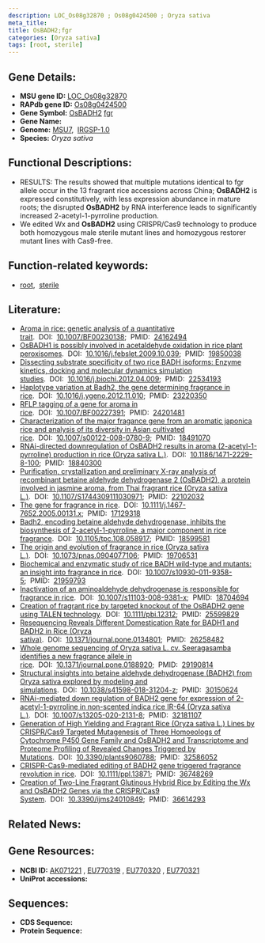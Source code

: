 ```yaml
---
description: LOC_Os08g32870 ; Os08g0424500 ; Oryza sativa
meta_title:
title: OsBADH2;fgr
categories: [Oryza sativa]
tags: [root, sterile]
---
```


## Gene Details:
- **MSU gene ID:** [LOC_Os08g32870](http://rice.uga.edu/cgi-bin/ORF_infopage.cgi?orf=LOC_Os08g32870)  
- **RAPdb gene ID:** [Os08g0424500](https://rapdb.dna.affrc.go.jp/locus/?name=Os08g0424500)  
- **Gene Symbol:** <u>OsBADH2</u>&nbsp;<u>fgr</u>
- **Gene Name:**
- **Genome:**  [MSU7](http://rice.uga.edu/),&nbsp;&nbsp;[IRGSP-1.0](https://rapdb.dna.affrc.go.jp/download/irgsp1.html)
- **Species:** *Oryza sativa*

## Functional Descriptions:
   - RESULTS: The results showed that multiple mutations identical to fgr allele occur in the 13 fragrant rice accessions across China; **OsBADH2** is expressed constitutively, with less expression abundance in mature roots; the disrupted **OsBADH2** by RNA interference leads to significantly increased 2-acetyl-1-pyrroline production.
   - We edited Wx and **OsBADH2** using CRISPR/Cas9 technology to produce both homozygous male sterile mutant lines and homozygous restorer mutant lines with Cas9-free.

## Function-related keywords:
   - [root](/tags/root/),&nbsp;&nbsp;[sterile](/tags/sterile/)

## Literature:
   - [Aroma in rice: genetic analysis of a quantitative trait](https://www.doi.org/10.1007/BF00230138).&nbsp;&nbsp;DOI:&nbsp;&nbsp;[10.1007/BF00230138](https://www.doi.org/10.1007/BF00230138);&nbsp;&nbsp;PMID:&nbsp;&nbsp;[24162494](https://pubmed.ncbi.nlm.nih.gov/24162494/)
   - [OsBADH1 is possibly involved in acetaldehyde oxidation in rice plant peroxisomes](https://www.doi.org/10.1016/j.febslet.2009.10.039).&nbsp;&nbsp;DOI:&nbsp;&nbsp;[10.1016/j.febslet.2009.10.039](https://www.doi.org/10.1016/j.febslet.2009.10.039);&nbsp;&nbsp;PMID:&nbsp;&nbsp;[19850038](https://pubmed.ncbi.nlm.nih.gov/19850038/)
   - [Dissecting substrate specificity of two rice BADH isoforms: Enzyme kinetics, docking and molecular dynamics simulation studies](https://www.doi.org/10.1016/j.biochi.2012.04.009).&nbsp;&nbsp;DOI:&nbsp;&nbsp;[10.1016/j.biochi.2012.04.009](https://www.doi.org/10.1016/j.biochi.2012.04.009);&nbsp;&nbsp;PMID:&nbsp;&nbsp;[22534193](https://pubmed.ncbi.nlm.nih.gov/22534193/)
   - [Haplotype variation at Badh2, the gene determining fragrance in rice](https://www.doi.org/10.1016/j.ygeno.2012.11.010).&nbsp;&nbsp;DOI:&nbsp;&nbsp;[10.1016/j.ygeno.2012.11.010](https://www.doi.org/10.1016/j.ygeno.2012.11.010);&nbsp;&nbsp;PMID:&nbsp;&nbsp;[23220350](https://pubmed.ncbi.nlm.nih.gov/23220350/)
   - [RFLP tagging of a gene for aroma in rice](https://www.doi.org/10.1007/BF00227391).&nbsp;&nbsp;DOI:&nbsp;&nbsp;[10.1007/BF00227391](https://www.doi.org/10.1007/BF00227391);&nbsp;&nbsp;PMID:&nbsp;&nbsp;[24201481](https://pubmed.ncbi.nlm.nih.gov/24201481/)
   - [Characterization of the major fragance gene from an aromatic japonica rice and analysis of its diversity in Asian cultivated rice](https://www.doi.org/10.1007/s00122-008-0780-9).&nbsp;&nbsp;DOI:&nbsp;&nbsp;[10.1007/s00122-008-0780-9](https://www.doi.org/10.1007/s00122-008-0780-9);&nbsp;&nbsp;PMID:&nbsp;&nbsp;[18491070](https://pubmed.ncbi.nlm.nih.gov/18491070/)
   - [RNAi-directed downregulation of OsBADH2 results in aroma (2-acetyl-1-pyrroline) production in rice (Oryza sativa L.)](https://www.doi.org/10.1186/1471-2229-8-100).&nbsp;&nbsp;DOI:&nbsp;&nbsp;[10.1186/1471-2229-8-100](https://www.doi.org/10.1186/1471-2229-8-100);&nbsp;&nbsp;PMID:&nbsp;&nbsp;[18840300](https://pubmed.ncbi.nlm.nih.gov/18840300/)
   - [Purification, crystallization and preliminary X-ray analysis of recombinant betaine aldehyde dehydrogenase 2 (OsBADH2), a protein involved in jasmine aroma, from Thai fragrant rice (Oryza sativa L.)](https://www.doi.org/10.1107/S1744309111030971).&nbsp;&nbsp;DOI:&nbsp;&nbsp;[10.1107/S1744309111030971](https://www.doi.org/10.1107/S1744309111030971);&nbsp;&nbsp;PMID:&nbsp;&nbsp;[22102032](https://pubmed.ncbi.nlm.nih.gov/22102032/)
   - [The gene for fragrance in rice](https://www.doi.org/10.1111/j.1467-7652.2005.00131.x).&nbsp;&nbsp;DOI:&nbsp;&nbsp;[10.1111/j.1467-7652.2005.00131.x](https://www.doi.org/10.1111/j.1467-7652.2005.00131.x);&nbsp;&nbsp;PMID:&nbsp;&nbsp;[17129318](https://pubmed.ncbi.nlm.nih.gov/17129318/)
   - [Badh2, encoding betaine aldehyde dehydrogenase, inhibits the biosynthesis of 2-acetyl-1-pyrroline, a major component in rice fragrance](https://www.doi.org/10.1105/tpc.108.058917).&nbsp;&nbsp;DOI:&nbsp;&nbsp;[10.1105/tpc.108.058917](https://www.doi.org/10.1105/tpc.108.058917);&nbsp;&nbsp;PMID:&nbsp;&nbsp;[18599581](https://pubmed.ncbi.nlm.nih.gov/18599581/)
   - [The origin and evolution of fragrance in rice (Oryza sativa L.)](https://www.doi.org/10.1073/pnas.0904077106).&nbsp;&nbsp;DOI:&nbsp;&nbsp;[10.1073/pnas.0904077106](https://www.doi.org/10.1073/pnas.0904077106);&nbsp;&nbsp;PMID:&nbsp;&nbsp;[19706531](https://pubmed.ncbi.nlm.nih.gov/19706531/)
   - [Biochemical and enzymatic study of rice BADH wild-type and mutants: an insight into fragrance in rice](https://www.doi.org/10.1007/s10930-011-9358-5).&nbsp;&nbsp;DOI:&nbsp;&nbsp;[10.1007/s10930-011-9358-5](https://www.doi.org/10.1007/s10930-011-9358-5);&nbsp;&nbsp;PMID:&nbsp;&nbsp;[21959793](https://pubmed.ncbi.nlm.nih.gov/21959793/)
   - [Inactivation of an aminoaldehyde dehydrogenase is responsible for fragrance in rice](https://www.doi.org/10.1007/s11103-008-9381-x).&nbsp;&nbsp;DOI:&nbsp;&nbsp;[10.1007/s11103-008-9381-x](https://www.doi.org/10.1007/s11103-008-9381-x);&nbsp;&nbsp;PMID:&nbsp;&nbsp;[18704694](https://pubmed.ncbi.nlm.nih.gov/18704694/)
   - [Creation of fragrant rice by targeted knockout of the OsBADH2 gene using TALEN technology](https://www.doi.org/10.1111/pbi.12312).&nbsp;&nbsp;DOI:&nbsp;&nbsp;[10.1111/pbi.12312](https://www.doi.org/10.1111/pbi.12312);&nbsp;&nbsp;PMID:&nbsp;&nbsp;[25599829](https://pubmed.ncbi.nlm.nih.gov/25599829/)
   - [Resequencing Reveals Different Domestication Rate for BADH1 and BADH2 in Rice (Oryza sativa)](https://www.doi.org/10.1371/journal.pone.0134801).&nbsp;&nbsp;DOI:&nbsp;&nbsp;[10.1371/journal.pone.0134801](https://www.doi.org/10.1371/journal.pone.0134801);&nbsp;&nbsp;PMID:&nbsp;&nbsp;[26258482](https://pubmed.ncbi.nlm.nih.gov/26258482/)
   - [Whole genome sequencing of Oryza sativa L. cv. Seeragasamba identifies a new fragrance allele in rice](https://www.doi.org/10.1371/journal.pone.0188920).&nbsp;&nbsp;DOI:&nbsp;&nbsp;[10.1371/journal.pone.0188920](https://www.doi.org/10.1371/journal.pone.0188920);&nbsp;&nbsp;PMID:&nbsp;&nbsp;[29190814](https://pubmed.ncbi.nlm.nih.gov/29190814/)
   - [Structural insights into betaine aldehyde dehydrogenase (BADH2) from Oryza sativa explored by modeling and simulations](https://www.doi.org/10.1038/s41598-018-31204-z).&nbsp;&nbsp;DOI:&nbsp;&nbsp;[10.1038/s41598-018-31204-z](https://www.doi.org/10.1038/s41598-018-31204-z);&nbsp;&nbsp;PMID:&nbsp;&nbsp;[30150624](https://pubmed.ncbi.nlm.nih.gov/30150624/)
   - [RNAi-mediated down regulation of BADH2 gene for expression of 2-acetyl-1-pyrroline in non-scented indica rice IR-64 (Oryza sativa L.)](https://www.doi.org/10.1007/s13205-020-2131-8).&nbsp;&nbsp;DOI:&nbsp;&nbsp;[10.1007/s13205-020-2131-8](https://www.doi.org/10.1007/s13205-020-2131-8);&nbsp;&nbsp;PMID:&nbsp;&nbsp;[32181107](https://pubmed.ncbi.nlm.nih.gov/32181107/)
   - [Generation of High Yielding and Fragrant Rice (Oryza sativa L.) Lines by CRISPR/Cas9 Targeted Mutagenesis of Three Homoeologs of Cytochrome P450 Gene Family and OsBADH2 and Transcriptome and Proteome Profiling of Revealed Changes Triggered by Mutations](https://www.doi.org/10.3390/plants9060788).&nbsp;&nbsp;DOI:&nbsp;&nbsp;[10.3390/plants9060788](https://www.doi.org/10.3390/plants9060788);&nbsp;&nbsp;PMID:&nbsp;&nbsp;[32586052](https://pubmed.ncbi.nlm.nih.gov/32586052/)
   - [CRISPR-Cas9-mediated editing of BADH2 gene triggered fragrance revolution in rice](https://www.doi.org/10.1111/ppl.13871).&nbsp;&nbsp;DOI:&nbsp;&nbsp;[10.1111/ppl.13871](https://www.doi.org/10.1111/ppl.13871);&nbsp;&nbsp;PMID:&nbsp;&nbsp;[36748269](https://pubmed.ncbi.nlm.nih.gov/36748269/)
   - [Creation of Two-Line Fragrant Glutinous Hybrid Rice by Editing the Wx and OsBADH2 Genes via the CRISPR/Cas9 System](https://www.doi.org/10.3390/ijms24010849).&nbsp;&nbsp;DOI:&nbsp;&nbsp;[10.3390/ijms24010849](https://www.doi.org/10.3390/ijms24010849);&nbsp;&nbsp;PMID:&nbsp;&nbsp;[36614293](https://pubmed.ncbi.nlm.nih.gov/36614293/)

## Related News:

## Gene Resources:
- **NCBI ID:**  [AK071221](http://www.ncbi.nlm.nih.gov/nuccore/AK071221)&nbsp;,&nbsp;[EU770319](http://www.ncbi.nlm.nih.gov/nuccore/EU770319)&nbsp;,&nbsp;[EU770320](http://www.ncbi.nlm.nih.gov/nuccore/EU770320)&nbsp;,&nbsp;[EU770321](http://www.ncbi.nlm.nih.gov/nuccore/EU770321)
- **UniProt accessions:** [](https://www.uniprot.org/uniprotkb//entry)

## Sequences:
- **CDS Sequence:**
- **Protein Sequence:**
